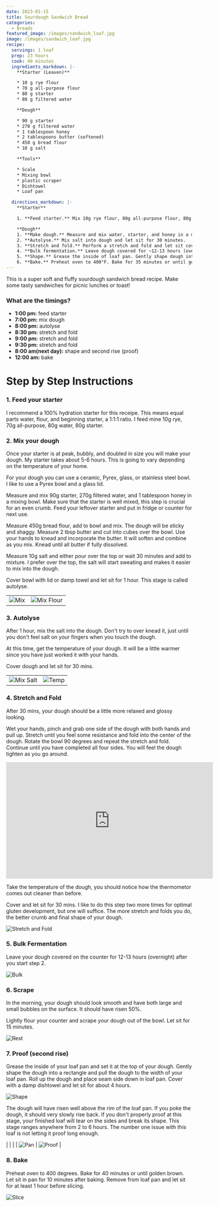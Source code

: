 ```yaml
---
date: 2023-01-15
title: Sourdough Sandwich Bread
categories:
  - Breads
featured_image: /images/sandwich_loaf.jpg
image: /images/sandwich_loaf.jpg
recipe:
  servings: 1 loaf
  prep: 23 hours
  cook: 40 minutes
  ingredients_markdown: |-
    **Starter (Leaven)**

    * 10 g rye flour
    * 70 g all-purpose flour
    * 80 g starter
    * 80 g filtered water

    **Dough**

    * 90 g starter
    * 270 g filtered water
    * 1 tablespoon honey
    * 2 tablespoons butter (softened)
    * 450 g bread flour
    * 10 g salt

    **Tools**

    * Scale
    * Mixing bowl
    * plastic scraper
    * Dishtowel
    * Loaf pan

  directions_markdown: |-
    **Starter**

    1. **Feed starter.** Mix 10g rye flour, 80g all-purpose flour, 80g starter, 80g filtered water.

    **Dough**
    1. **Make dough.** Measure and mix water, starter, and honey in a mixing bowl until fully combined. Add bread flour and mix. Dough will be shaggy. Cut softened butter into cubes and work into dough until dissolved and fully incorporated. Add salt to top, cover with lid or damp towl and let sit for 1 hour.
    2. **Autolyse.** Mix salt into dough and let sit for 30 minutes.
    3. **Stretch and fold.** Perform a stretch and fold and let sit covered for 30 minutes. Repeat step up to two more times.
    4. **Bulk fermentation.** Leave dough covered for ~12-13 hours (overnight) after your start step 2.
    5. **Shape.** Grease the inside of loaf pan. Gently shape dough into a rectangle and pull to the width of your pan. Roll up dough and place seam side down. Cover with damp dishtowel and let sit for 2 hours.
    6. **Bake.** Preheat oven to 400°F. Bake for 35 minutes or until golden brown. Let sit for 10 minutes and then remove from pan and let sit for at least 1 hour.
---
```


This is a super soft and fluffy sourdough sandwich bread recipe. Make some tasty sandwiches for picnic lunches or toast!

### What are the timings?

- **1:00 pm:** feed starter
- **7:00 pm:** mix dough
- **8:00 pm:** autolyse
- **8:30 pm:** stretch and fold
- **9:00 pm:** stretch and fold
- **9:30 pm:** stretch and fold
- **8:00 am(next day):** shape and second rise (proof)
- **12:00 am:** bake

# Step by Step Instructions

### 1. Feed your starter

I recommend a 100% hydration starter for this receipe. This means equal parts water, flour, and beginning starter, a 1:1:1 ratio. I feed mine 10g rye, 70g all-purpose, 80g water, 80g starter.

### 2. Mix your dough

Once your starter is at peak, bubbly, and doubled in size you will make your dough. My starter takes about 5-6 hours. This is going to vary depending on the temperature of your home.

For your dough you can use a ceramic, Pyrex, glass, or stainless steel bowl. I like to use a Pyrex bowl and a glass lid.

Measure and mix 90g starter, 270g filtered water, and 1 tablespoon honey in a mixing bowl. Make sure that the starter is well mixed, this step is crucial for an even crumb. Feed your leftover starter and put in fridge or counter for next use.

Measure 450g bread flour, add to bowl and mix. The dough will be sticky and shaggy. Measure 2 tbsp butter and cut into cubes over the bowl. Use your hands to knead and incorporate the butter. It will soften and combine as you mix. Knead until all butter if fully dissolved.

Measure 10g salt and either pour over the top or wait 30 minutes and add to mixture. I prefer over the top, the salt will start sweating and makes it easier to mix into the dough.

Cover bowl with lid or damp towel and let sit for 1 hour. This stage is called autolyse.

|                                  |                                             |
| -------------------------------- | ------------------------------------------- |
| ![Mix](/images/sandwich_mix.jpg) | ![Mix Flour](/images/sandwich_mixflour.jpg) |

### 3. Autolyse

After 1 hour, mix the salt into the dough. Don't try to over knead it, just until you don't feel salt on your fingers when you touch the dough.

At this time, get the temperature of your dough. It will be a little warmer since you have just worked it with your hands.

Cover dough and let sit for 30 mins.

|                                        |                                    |
| -------------------------------------- | ---------------------------------- |
| ![Mix Salt](/images/sandwich_salt.jpg) | ![Temp](/images/sandwich_temp.jpg) |

### 4. Stretch and Fold

After 30 mins, your dough should be a little more relaxed and glossy looking.

Wet your hands, pinch and grab one side of the dough with both hands and pull up. Stretch until you feel some resistance and fold into the center of the dough. Rotate the bowl 90 degrees and repeat the stretch and fold. Continue until you have completed all four sides. You will feel the dough tighten as you go around.

<iframe width="560" height="315" src="https://www.youtube.com/embed/RgPHWpMonsI" title="YouTube video player" frameborder="0" allow="accelerometer; autoplay; clipboard-write; encrypted-media; gyroscope; picture-in-picture; web-share" allowfullscreen></iframe>

Take the temperature of the dough, you should notice how the thermometor comes out cleaner than before.

Cover and let sit for 30 mins. I like to do this step two more times for optimal gluten development, but one will suffice. The more stretch and folds you do, the better crumb and final shape of your dough.

![Stretch and Fold](/images/sandwich_stretch.jpg)

### 5. Bulk Fermentation

Leave your dough covered on the counter for 12-13 hours (overnight) after you start step 2.

![Bulk](/images/sandwich_bulk.jpg)

### 6. Scrape

In the morning, your dough should look smooth and have both large and small bubbles on the surface. It should have risen 50%.

Lightly flour your counter and scrape your dough out of the bowl. Let sit for 15 minutes.

![Rest](/images/sandwich_rest.jpg)

### 7. Proof (second rise)

Grease the inside of your loaf pan and set it at the top of your dough. Gently shape the dough into a rectangle and pull the dough to the width of your loaf pan. Roll up the dough and place seam side down in loaf pan. Cover with a damp dishtowel and let sit for about 4 hours.

![Shape](/images/sandwich_shape.jpg)

The dough will have risen well above the rim of the loaf pan. If you poke the dough, it should very slowly rise back. If you don't properly proof at this stage, your finished loaf will tear on the sides and break its shape. This stage ranges anywhere from 2 to 6 hours. The number one issue with this loaf is not letting it proof long enough.

| | |
| ![Pan](/images/sandwich_proof.jpg) | ![Proof](/images/sandwich_proof2.jpg) |

### 8. Bake

Preheat oven to 400 degrees. Bake for 40 minutes or until golden brown. Let sit in pan for 10 minutes after baking. Remove from loaf pan and let sit for at least 1 hour before slicing.

![Slice](/images/sandwich_slices.jpg)
